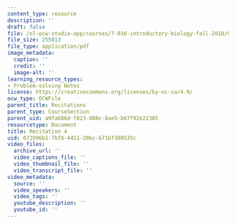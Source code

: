 ```yaml
---
content_type: resource
description: ''
draft: false
file: /ol-ocw-studio-app/courses/7-016-introductory-biology-fall-2018/072996b17bf8441120bcb71bf300535c_MIT7_016F18rec4.pdf
file_size: 255013
file_type: application/pdf
image_metadata:
  caption: ''
  credit: ''
  image-alt: ''
learning_resource_types:
- Problem-solving Notes
license: https://creativecommons.org/licenses/by-nc-sa/4.0/
ocw_type: OCWFile
parent_title: Recitations
parent_type: CourseSection
parent_uid: a9fa686d-f823-808c-8ae5-b67f92e22385
resourcetype: Document
title: Recitation 4
uid: 072996b1-7bf8-4411-20bc-b71bf300535c
video_files:
  archive_url: ''
  video_captions_file: ''
  video_thumbnail_file: ''
  video_transcript_file: ''
video_metadata:
  source: ''
  video_speakers: ''
  video_tags: ''
  youtube_description: ''
  youtube_id: ''
---
```

